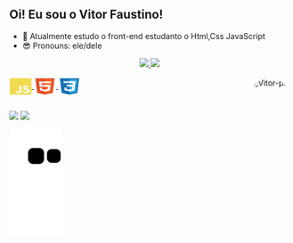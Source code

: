 ## Oi! Eu sou o Vitor Faustino!

- 🖖 Atualmente estudo o front-end estudanto o Html,Css JavaScript
- 😎 Pronouns: ele/dele

<div align="center">
  <a href="https://github.com/dev-vitorfaustino">
  <img height="180em" src="https://github-readme-stats.vercel.app/api?username=dev-vitorfaustino&show_icons=true&theme=codeSTACKr&include_all_commits=true&count_private=true&"/>
  <img height="180em" src="https://github-readme-stats.vercel.app/api/top-langs/?username=dev-vitorfaustino&layout=compact&langs_count=3&theme=codeSTACKr&"/>
</div>

<div style="display: inline_block"><br>
  <img align="center" alt="Vitor-Js" height="30" width="40" src="https://raw.githubusercontent.com/devicons/devicon/master/icons/javascript/javascript-plain.svg">
  <img align="center" alt="Vitor-html" height="30" width="40" src="https://raw.githubusercontent.com/devicons/devicon/master/icons/html5/html5-original.svg">
  <img align="center" alt="Vitor-css3" height="30" width="40" src="https://raw.githubusercontent.com/devicons/devicon/master/icons/css3/css3-original.svg">
<img align="right" alt="Vitor-pic" height="150" style="border-radius:50px;" src="https://cdn.discordapp.com/attachments/1007801485842726976/1007806195207249991/download20220805205645.png">
</div>

##

<div> 
  <a href="https://www.linkedin.com/in/vitor-faustino-725b21243/" target="_blank"><img src="https://img.shields.io/badge/LinkedIn-0077B5?style=for-the-badge&logo=linkedin&logoColor=white"></a>
  <a href="mailto:dev.vitor.pro@gamil.com"><img src="https://img.shields.io/badge/Gmail-D14836?style=for-the-badge&logo=gmail&logoColor=white"></a>

  ![Snake animation](https://github.com/rafaballerini/rafaballerini/blob/output/github-contribution-grid-snake.svg)
</div>
